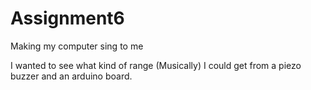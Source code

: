 # Assignment6
Making my computer sing to me

I wanted to see what kind of range (Musically) I could get from a piezo buzzer and an arduino board. 

